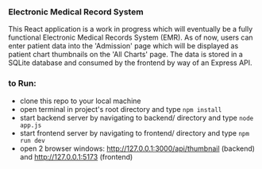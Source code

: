 ### Electronic Medical Record System  
This React application is a work in progress which will eventually be a fully functional Electronic Medical Records System (EMR). As of now, users can enter patient data into the 'Admission' page which will be displayed as patient chart thumbnails on the 'All Charts' page. The data is stored in a SQLite database and consumed by the frontend by way of an Express API.  
  

### to Run:  
- clone this repo to your local machine  
- open terminal in project's root directory and type ```npm install```  
- start backend server by navigating to backend/ directory and type ```node app.js```  
- start frontend server by navigating to frontend/ directory and type ```npm run dev```  
- open 2 browser windows: http://127.0.0.1:3000/api/thumbnail (backend) and http://127.0.0.1:5173 (frontend)

